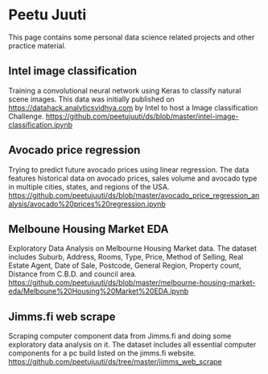 # Peetu Juuti

This page contains some personal data science related projects and other practice material.  

## Intel image classification

Training a convolutional neural network using Keras to classify natural scene images. This data was initially published on https://datahack.analyticsvidhya.com by Intel to host a Image classification Challenge. 
https://github.com/peetujuuti/ds/blob/master/intel-image-classification.ipynb  

## Avocado price regression 

Trying to predict future avocado prices using linear regression. The data features historical data on avocado prices, sales volume and avocado type in multiple cities, states, and regions of the USA. 
https://github.com/peetujuuti/ds/blob/master/avocado_price_regression_analysis/avocado%20prices%20regression.ipynb  

## Melboune Housing Market EDA

Exploratory Data Analysis on Melbourne Housing Market data. The dataset includes Suburb, Address, Rooms, Type, Price, Method of Selling, Real Estate Agent, Date of Sale, Postcode, General Region, Property count, Distance from C.B.D. and council area.  
https://github.com/peetujuuti/ds/blob/master/melbourne-housing-market-eda/Melboune%20Housing%20Market%20EDA.ipynb  

## Jimms.fi web scrape

Scraping computer component data from Jimms.fi and doing some exploratory data analysis on it. The dataset includes all essential computer components for a pc build listed on the jimms.fi website.
https://github.com/peetujuuti/ds/tree/master/jimms_web_scrape  
